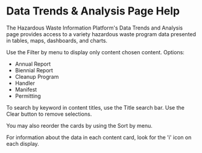 # Data Trends & Analysis Page Help

The Hazardous Waste Information Platform's Data Trends and Analysis page provides access to a variety hazardous waste program data presented in tables, maps, dashboards, and charts. 

Use the Filter by menu to display only content chosen content. Options:

- Annual Report
- Biennial Report
- Cleanup Program
- Handler
- Manifest
- Permitting

To search by keyword in content titles, use the Title search bar. Use the Clear button to remove selections.

You may also reorder the cards by using the Sort by menu.

For information about the data in each content card, look for the 'i' icon on each display. 


